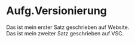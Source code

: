 # Aufg.Versionierung
Das ist mein erster Satz geschrieben auf Website.  
Das ist mein zweiter Satz geschrieben auf VSC.  
